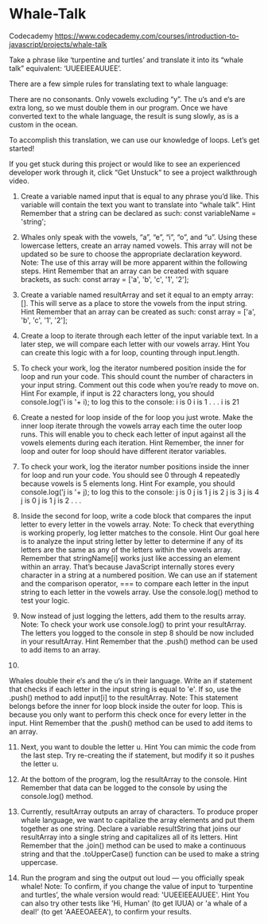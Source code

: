 # Whale-Talk
Codecademy https://www.codecademy.com/courses/introduction-to-javascript/projects/whale-talk

Take a phrase like ‘turpentine and turtles’ and translate it into its “whale talk” equivalent: ‘UUEEIEEAUUEE’.

There are a few simple rules for translating text to whale language:

There are no consonants. Only vowels excluding “y”.
The u‘s and e‘s are extra long, so we must double them in our program.
Once we have converted text to the whale language, the result is sung slowly, as is a custom in the ocean.

To accomplish this translation, we can use our knowledge of loops. Let’s get started!

If you get stuck during this project or would like to see an experienced developer work through it, click “Get Unstuck“ to see a project walkthrough video.



1. Create a variable named input that is equal to any phrase you’d like. This variable will contain the text you want to translate into “whale talk”.
Hint Remember that a string can be declared as such:
const variableName = 'string';

2. Whales only speak with the vowels, “a”, “e”, “i”, “o”, and “u”. Using these lowercase letters, create an array named vowels. This array will not be updated so be sure to choose the appropriate declaration keyword.
Note: The use of this array will be more apparent within the following steps.
Hint Remember that an array can be created with square brackets, as such:
const array = ['a', 'b', 'c', '1', '2'];

3. Create a variable named resultArray and set it equal to an empty array: []. This will serve as a place to store the vowels from the input string.
Hint Remember that an array can be created as such:
const array = ['a', 'b', 'c', '1', '2'];

4. Create a loop to iterate through each letter of the input variable text. In a later step, we will compare each letter with our vowels array.
Hint You can create this logic with a for loop, counting through input.length.

5. To check your work, log the iterator numbered position inside the for loop and run your code. This should count the number of characters in your input string.
Comment out this code when you’re ready to move on.
Hint For example, if input is 22 characters long, you should
console.log('i is '+ i);
to log this to the console:
i is 0
i is 1
.
.
.
i is 21

6. Create a nested for loop inside of the for loop you just wrote. Make the inner loop iterate through the vowels array each time the outer loop runs.
This will enable you to check each letter of input against all the vowels elements during each iteration.
Hint Remember, the inner for loop and outer for loop should have different iterator variables.

7. To check your work, log the iterator number positions inside the inner for loop and run your code. You should see 0 through 4 repeatedly because vowels is 5 elements long.
Hint For example, you should
console.log('j is '+ j);
to log this to the console:
j is 0
j is 1
j is 2
j is 3
j is 4
j is 0
j is 1
j is 2
.
.
.

8. Inside the second for loop, write a code block that compares the input letter to every letter in the vowels array.
Note: To check that everything is working properly, log letter matches to the console.
Hint Our goal here is to analyze the input string letter by letter to determine if any of its letters are the same as any of the letters within the vowels array.
Remember that stringName[i] works just like accessing an element within an array. That’s because JavaScript internally stores every character in a string at a numbered position.
We can use an if statement and the comparison operator, === to compare each letter in the input string to each letter in the vowels array. Use the console.log() method to test your logic.

9. Now instead of just logging the letters, add them to the results array.
Note: To check your work use console.log() to print your resultArray. The letters you logged to the console in step 8 should be now included in your resultArray.
Hint Remember that the .push() method can be used to add items to an array.

10.
Whales double their e‘s and the u‘s in their language.
Write an if statement that checks if each letter in the input string is equal to 'e'. If so, use the .push() method to add input[i] to the resultArray.
Note: This statement belongs before the inner for loop block inside the outer for loop. This is because you only want to perform this check once for every letter in the input.
Hint Remember that the .push() method can be used to add items to an array.

11. Next, you want to double the letter u.
Hint You can mimic the code from the last step. Try re-creating the if statement, but modify it so it pushes the letter u.

12. At the bottom of the program, log the resultArray to the console.
Hint Remember that data can be logged to the console by using the console.log() method.

13. Currently, resultArray outputs an array of characters. To produce proper whale language, we want to capitalize the array elements and put them together as one string.
Declare a variable resultString that joins our resultArray into a single string and capitalizes all of its letters.
Hint Remember that the .join() method can be used to make a continuous string and that the .toUpperCase() function can be used to make a string uppercase.

14. Run the program and sing the output out loud — you officially speak whale!
Note: To confirm, if you change the value of input to ‘turpentine and turtles’, the whale version would read: 'UUEEIEEAUUEE'.
Hint You can also try other tests like 'Hi, Human' (to get IUUA) or 'a whale of a deal!' (to get 'AAEEOAEEA'), to confirm your results.
